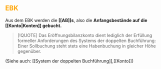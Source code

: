 ## <font color = "orange">EBK</font>

Aus dem EBK werden die **[[AB]]s**, also die **Anfangsbestände auf die [[Konto|Konten]] gebucht.**

>[!QUOTE]
>Das Eröffnungsbilanzkonto dient lediglich der Erfüllung formeller Anforderungen des Systems der doppelten Buchführung: Einer Sollbuchung steht stets eine Habenbuchung in gleicher Höhe gegenüber.

(Siehe auch: [[System der doppelten Buchführung]],[[Konto]])
